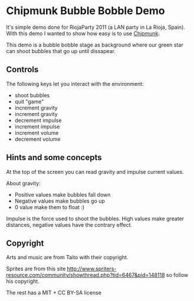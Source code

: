 Chipmunk Bubble Bobble Demo
===========================

It's simple demo done for RiojaParty 2011 (a LAN party in La Rioja, Spain). With this demo I wanted to show how easy is to use [Chipmunk](http://beoran.github.com/chipmunk/).

This demo is a bubble bobble stage as background where our green star can shoot bubbles that go up until dissapear.


Controls
--------

The following keys let you interact with the environment:

* <space> shoot bubbles
* <esc> quit "game"
* <up> increment gravity
* <down> increment gravity
* <left> decrement impulse
* <right> increment impulse
* <PageUp> increment volume
* <PageDown> decrement volume


Hints and some concepts
-----------------------

At the top of the screen you can read gravity and impulse current values.

About gravity:

* Positive values make bubbles fall down
* Negative values make bubbles go up
* 0 value make them to float :)

Impulse is the force used to shoot the bubbles. High values make greater distances, negative values have the contrary effect.


Copyright
---------

Arts and music are from Taito with their copyright.

Sprites are from this site http://www.spriters-resource.com/community/showthread.php?tid=6467&pid=148118 so follow his copyright.

The rest has a MIT + CC BY-SA license
